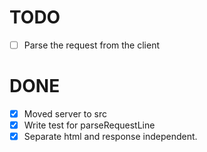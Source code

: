 # TODO

  - [ ] Parse the request from the client


# DONE
  - [x] Moved server to src
  - [x] Write test for parseRequestLine
  - [x] Separate html and response independent.
